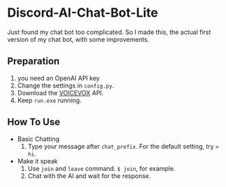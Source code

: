 # Discord-AI-Chat-Bot-Lite

Just found my chat bot too complicated.
So I made this, the actual first version of my chat bot, with some improvements.
## Preparation
1. you need an OpenAI API key
2. Change the settings in ```config.py```.
3. Download the [VOICEVOX](https://voicevox.hiroshiba.jp/) API.
4. Keep ```run.exe``` running.
## How To Use
- Basic Chatting
  1. Type your message after ```chat_prefix```. For the default setting, try ```> hi```.
- Make it speak
  1. Use ```join``` and ```leave``` command. ```$ join```, for example.
  2. Chat with the AI and wait for the response.